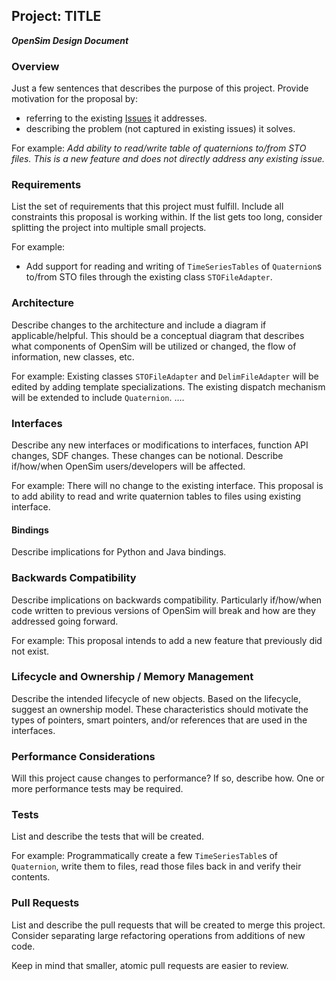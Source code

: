 ## Project: TITLE
***OpenSim Design Document***

### Overview

Just a few sentences that describes the purpose of this project. Provide motivation for the proposal by:
* referring to the existing [Issues](https://github.com/opensim-org/opensim-core/issues) it addresses.
* describing the problem (not captured in existing issues) it solves.

For example:
*Add ability to read/write table of quaternions to/from STO files. This is a new feature and does not directly address any existing issue.* 

### Requirements

List the set of requirements that this project must fulfill. Include all constraints this proposal is working within.
If the list gets too long, consider splitting the project into multiple small projects.

For example:
* Add support for reading and writing of `TimeSeriesTables` of `Quaternion`s to/from STO files through the existing class `STOFileAdapter`.

### Architecture
Describe changes to the architecture and include a diagram if applicable/helpful.
This should be a conceptual diagram that describes what components of OpenSim will be utilized or changed, the flow of information, new classes, etc.

For example:
Existing classes `STOFileAdapter` and `DelimFileAdapter` will be edited by adding template specializations. The existing dispatch mechanism will be extended to include `Quaternion`. ....

### Interfaces
Describe any new interfaces or modifications to interfaces, function API changes, SDF changes. These changes can be notional. Describe if/how/when OpenSim users/developers will be affected.

For example:
There will no change to the existing interface. This proposal is to add ability to read and write quaternion tables to files using existing interface.

#### Bindings
Describe implications for Python and Java bindings.

### Backwards Compatibility
Describe implications on backwards compatibility. Particularly if/how/when code written to previous versions of OpenSim will break and how are they addressed going forward.

For example:
This proposal intends to add a new feature that previously did not exist.

### Lifecycle and Ownership / Memory Management
Describe the intended lifecycle of new objects.
Based on the lifecycle, suggest an ownership model.
These characteristics should motivate the types of pointers, smart pointers,
and/or references that are used in the interfaces.

### Performance Considerations
Will this project cause changes to performance?
If so, describe how.
One or more performance tests may be required.

### Tests
List and describe the tests that will be created.

For example:
Programmatically create a few `TimeSeriesTable`s of `Quaternion`, write them to files, read those files back in and verify their contents.

### Pull Requests
List and describe the pull requests that will be created to merge this project.
Consider separating large refactoring operations from additions of new code.

Keep in mind that smaller, atomic pull requests are easier to review.
